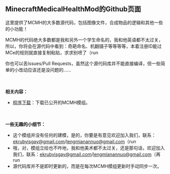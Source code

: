 ## MinecraftMedicalHealthMod的Github页面

这里提供了MCMH的大多数源代码，包括图像文件，合成物品的逻辑和其他一些的小功能！

MCMH的代码绝大多数都是我和另外一个学生命名的，我和他英语都不太过关，所以，你将会在源代码中看到：奇葩命名、机翻镊子等等等等，本着注册ID能过MCe的规则就直接复制粘贴，求求别喷了（run

你也可以丢Issues/Pull Requests，虽然这个源代码库并不能直接编译，但一些简单的小改动应该还是没问题的……

　

**相关内容：**
- [程序下载]()：下载已公开的MCMH模组。

　

**一些无趣的小细节：**
- 这个模组并没有任何的建模，是的，你要是有意见欢迎加入我们，联系：ekrubyisgay@gmail.com/lengmianannuo@gmail.com（run
- 哦，对，模组立绘也不咋地，我和他美术都不太过关，还是那句话，欢迎加入我们，联系：ekrubyisgay@gmail.com/lengmianannuo@gmail.com（再run
- 源代码库并不是即时更新的，而是在每次MCMH模组更新时手动同步一次。
